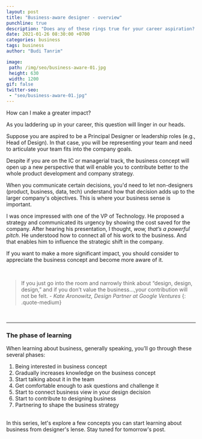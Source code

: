 ```yaml
---
layout: post
title: "Business-aware designer - overview"
punchline: true
description: "Does any of these rings true for your career aspiration? You want to create a bigger impact or want to be in a leadership role or be more strategic."
date: 2021-01-26 08:30:00 +0700
categories: business
tags: business
author: "Budi Tanrim"

image:
 path: /img/seo/business-aware-01.jpg
 height: 630
 width: 1200
gif: false
twitter-seo: 
 - "seo/business-aware-01.jpg"
---
```


How can I make a greater impact?

As you laddering up in your career, this question will linger in our heads.

Suppose you are aspired to be a Principal Designer or leadership roles (e.g., Head of Design). In that case, you will be representing your team and need to articulate your team fits into the company goals. 

Despite if you are on the IC or managerial track, the business concept will open up a new perspective that will enable you to contribute better to the whole product development and company strategy.

When you communicate certain decisions, you'd need to let non-designers (product, business, data, tech) understand how that decision adds up to the larger company's objectives. This is where your business sense is important.

I was once impressed with one of the VP of Technology. He proposed a strategy and communicated its urgency by showing the cost saved for the company. After hearing his presentation, I thought, *wow, that’s a powerful pitch*. He understood how to connect all of his work to the business. And that enables him to influence the strategic shift in the company.

If you want to make a more significant impact, you should consider to appreciate the business concept and become more aware of it.

<br>

> If you just go into the room and narrowly think about “design, design, design,” and if you don’t value the business...,your contribution will not be felt.
> <cite> - Kate Aronowitz, Design Partner at Google Ventures </cite>
{: .quote-medium}

<br>

---

### The phase of learning

When learning about business, generally speaking, you’ll go through these several phases:

1. Being interested in business concept
2. Gradually increases knowledge on the business concept
3. Start talking about it in the team
4. Get comfortable enough to ask questions and challenge it
5. Start to connect business view in your design decision
6. Start to contribute to designing business
7. Partnering to shape the business strategy

<br>
In this series, let's explore a few concepts you can start learning about business from designer's lense. Stay tuned for tomorrow's post.




